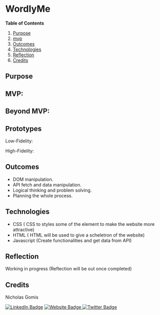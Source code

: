 # WordlyMe

**Table of Contents**
1. [Purpose](#{Purpose}) 
2. [mvp](#{Mvp})
3. [Outcomes](#{Outcomes})
4. [Technologies](#{Technologies})
5. [Reflection](#{Reflection})
6. [Credits](#{Credits})



## Purpose





## MVP:

## Beyond MVP:

## Prototypes
Low-Fidelity:
<!-- <img src="" alt="lowfidelitywf"/> -->


High-Fidelity:
<!-- <img src="" alt="highfidelitywf"/> -->

## Outcomes


- DOM manipulation.
- API fetch and data manipulation.
- Logical thinking and problem solving.
- Planning the whole process.



## Technologies

- CSS ( CSS to styles some of the element to make the website more attractive)
- HTML ( HTML  will be used to give a scheletron of the website)
- Javascript (Create functionalities and get data from API)


## Reflection

Working in progress (Reflection will be out once completed)

## Credits
Nicholas Gomis

<p align="left">
  <a href="https://www.linkedin.com/in/nicholasgomis/">
    <img src="https://img.shields.io/badge/LinkedIn-blue?style=for-the-badge&logo=linkedin&logoColor=white" alt="LinkedIn Badge"></a>
  <a href="https://portfolio-nicholasgomis.vercel.app">
    <img src="https://img.shields.io/badge/Website-3b5998?style=for-the-badge&logo=google-chrome&logoColor=white" alt="Website Badge"/>
  </a>
  <a href="https://twitter.com/nicholasgomis">
    <img src="https://img.shields.io/badge/Twitter-blue?style=for-the-badge&logo=twitter&logoColor=white" alt="Twitter Badge"/>
  </a>
</p>
</br>
